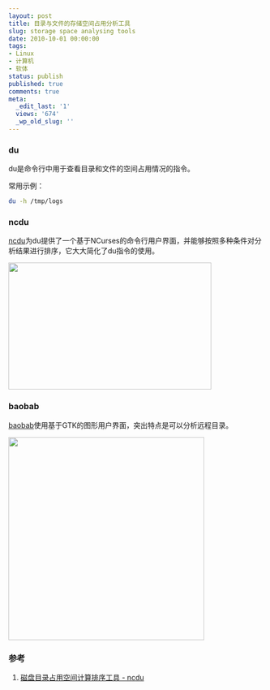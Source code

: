 ```yaml
---
layout: post
title: 目录与文件的存储空间占用分析工具
slug: storage space analysing tools
date: 2010-10-01 00:00:00
tags:
- Linux
- 计算机
- 软体
status: publish
published: true
comments: true
meta:
  _edit_last: '1'
  views: '674'
  _wp_old_slug: ''
---
```

<h3>du</h3>

du是命令行中用于查看目录和文件的空间占用情况的指令。

常用示例：

```bash
du -h /tmp/logs
```

<h3>ncdu</h3>

<a href="http://dev.yorhel.nl/ncdu">ncdu</a>为du提供了一个基于NCurses的命令行用户界面，并能够按照多种条件对分析结果进行排序，它大大简化了du指令的使用。

<a href="http://picasaweb.google.com/lh/photo/xQINh1zrBdZcY27Evm9Cog?feat=embedwebsite"><img src="http://lh5.ggpht.com/_ceUJ_lBTHzc/TKWkJk8hkjI/AAAAAAAABfU/vTIJqHTxAX0/s400/disk_usage_analyzers-ncdu_01.png" height="250" width="400" /></a>

<h3>baobab</h3>

<a href="http://www.marzocca.net/linux/baobab/index.html">baobab</a>使用基于GTK的图形用户界面，突出特点是可以分析远程目录。

<a href="http://picasaweb.google.com/lh/photo/rGbtFe2Je23r1TB1MmX-tA?feat=embedwebsite"><img src="http://lh3.ggpht.com/_ceUJ_lBTHzc/TKWkJ1_yLJI/AAAAAAAABfY/pt_peEEU2f8/s400/disk_usage_analyzers-baobab_01.png" height="400" width="386" /></a>

<h3>参考</h3>

<ol>
    <li><a href="http://www.vpser.net/manage/ncdu.html">磁盘目录占用空间计算排序工具 - ncdu</a></li>
</ol>
